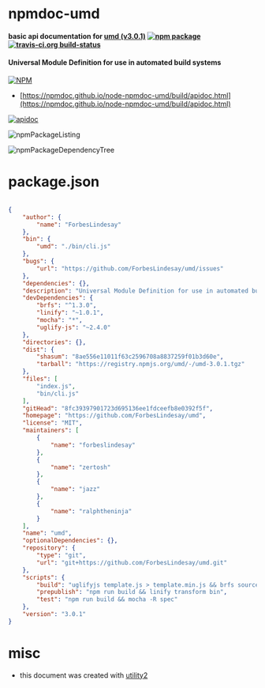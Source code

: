 # npmdoc-umd

#### basic api documentation for  [umd (v3.0.1)](https://github.com/ForbesLindesay/umd)  [![npm package](https://img.shields.io/npm/v/npmdoc-umd.svg?style=flat-square)](https://www.npmjs.org/package/npmdoc-umd) [![travis-ci.org build-status](https://api.travis-ci.org/npmdoc/node-npmdoc-umd.svg)](https://travis-ci.org/npmdoc/node-npmdoc-umd)

#### Universal Module Definition for use in automated build systems

[![NPM](https://nodei.co/npm/umd.png?downloads=true&downloadRank=true&stars=true)](https://www.npmjs.com/package/umd)

- [https://npmdoc.github.io/node-npmdoc-umd/build/apidoc.html](https://npmdoc.github.io/node-npmdoc-umd/build/apidoc.html)

[![apidoc](https://npmdoc.github.io/node-npmdoc-umd/build/screenCapture.buildCi.browser.%252Ftmp%252Fbuild%252Fapidoc.html.png)](https://npmdoc.github.io/node-npmdoc-umd/build/apidoc.html)

![npmPackageListing](https://npmdoc.github.io/node-npmdoc-umd/build/screenCapture.npmPackageListing.svg)

![npmPackageDependencyTree](https://npmdoc.github.io/node-npmdoc-umd/build/screenCapture.npmPackageDependencyTree.svg)



# package.json

```json

{
    "author": {
        "name": "ForbesLindesay"
    },
    "bin": {
        "umd": "./bin/cli.js"
    },
    "bugs": {
        "url": "https://github.com/ForbesLindesay/umd/issues"
    },
    "dependencies": {},
    "description": "Universal Module Definition for use in automated build systems",
    "devDependencies": {
        "brfs": "^1.3.0",
        "linify": "~1.0.1",
        "mocha": "*",
        "uglify-js": "~2.4.0"
    },
    "directories": {},
    "dist": {
        "shasum": "8ae556e11011f63c2596708a8837259f01b3d60e",
        "tarball": "https://registry.npmjs.org/umd/-/umd-3.0.1.tgz"
    },
    "files": [
        "index.js",
        "bin/cli.js"
    ],
    "gitHead": "8fc39397901723d695136ee1fdceefb8e0392f5f",
    "homepage": "https://github.com/ForbesLindesay/umd",
    "license": "MIT",
    "maintainers": [
        {
            "name": "forbeslindesay"
        },
        {
            "name": "zertosh"
        },
        {
            "name": "jazz"
        },
        {
            "name": "ralphtheninja"
        }
    ],
    "name": "umd",
    "optionalDependencies": {},
    "repository": {
        "type": "git",
        "url": "git+https://github.com/ForbesLindesay/umd.git"
    },
    "scripts": {
        "build": "uglifyjs template.js > template.min.js && brfs source.js > index.js",
        "prepublish": "npm run build && linify transform bin",
        "test": "npm run build && mocha -R spec"
    },
    "version": "3.0.1"
}
```



# misc
- this document was created with [utility2](https://github.com/kaizhu256/node-utility2)
